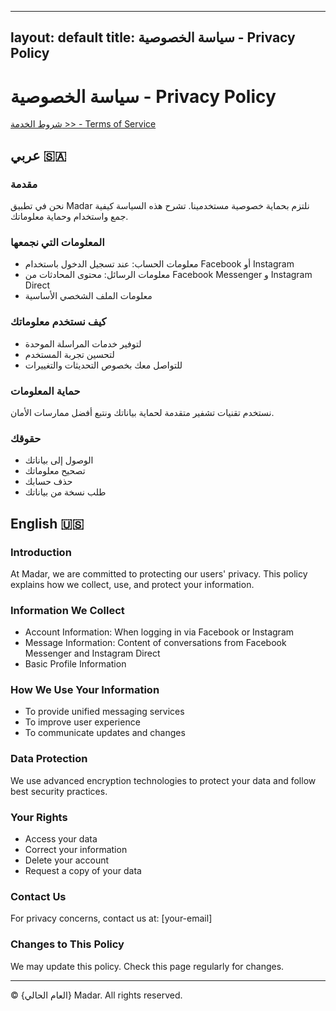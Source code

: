 
---
layout: default
title: سياسة الخصوصية - Privacy Policy
---

# سياسة الخصوصية - Privacy Policy
[شروط الخدمة >> - Terms of Service](/terms.md)


## عربي 🇸🇦

### مقدمة
نحن في تطبيق Madar نلتزم بحماية خصوصية مستخدمينا. تشرح هذه السياسة كيفية جمع واستخدام وحماية معلوماتك.

### المعلومات التي نجمعها
- معلومات الحساب: عند تسجيل الدخول باستخدام Facebook أو Instagram
- معلومات الرسائل: محتوى المحادثات من Facebook Messenger و Instagram Direct
- معلومات الملف الشخصي الأساسية

### كيف نستخدم معلوماتك
- لتوفير خدمات المراسلة الموحدة
- لتحسين تجربة المستخدم
- للتواصل معك بخصوص التحديثات والتغييرات

### حماية المعلومات
نستخدم تقنيات تشفير متقدمة لحماية بياناتك ونتبع أفضل ممارسات الأمان.

### حقوقك
- الوصول إلى بياناتك
- تصحيح معلوماتك
- حذف حسابك
- طلب نسخة من بياناتك

## English 🇺🇸

### Introduction
At Madar, we are committed to protecting our users' privacy. This policy explains how we collect, use, and protect your information.

### Information We Collect
- Account Information: When logging in via Facebook or Instagram
- Message Information: Content of conversations from Facebook Messenger and Instagram Direct
- Basic Profile Information

### How We Use Your Information
- To provide unified messaging services
- To improve user experience
- To communicate updates and changes

### Data Protection
We use advanced encryption technologies to protect your data and follow best security practices.

### Your Rights
- Access your data
- Correct your information
- Delete your account
- Request a copy of your data

### Contact Us
For privacy concerns, contact us at: [your-email]

### Changes to This Policy
We may update this policy. Check this page regularly for changes.

---
© {العام الحالي} Madar. All rights reserved.
